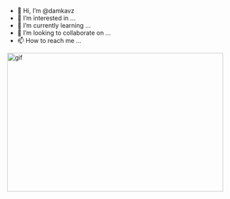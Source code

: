 - 👋 Hi, I’m @damkavz
- 👀 I’m interested in ...
- 🌱 I’m currently learning ...
- 💞️ I’m looking to collaborate on ...
- 📫 How to reach me ...

<!---
damkavz/damkavz is a ✨ special ✨ repository because its `README.md` (this file) appears on your GitHub profile.
You can click the Preview link to take a look at your changes.
--->

<p><img align="middle" alt="gif" asrc="https://c.tenor.com/CeiYlOyw55oAAAAi/pokemon-pixel-art.gif" width= 500 height = 320 /></p>
